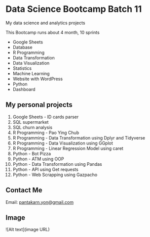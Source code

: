 # Data Science Bootcamp Batch 11
My data science and analytics projects

This Bootcamp runs about 4 month, 10 sprints

 - Google Sheets
 - Database
 - R Programming
 - Data Transformation
 - Data Visualization
 - Statistics
 - Machine Learning
 - Website with WordPress
 - Python
 - Dashboard

## My personal projects

1. Google Sheets - ID cards parser
2. SQL supermarket
3. SQL churn analysis
4. R Programming - Pao Ying Chub
5. R Programming - Data Transformation using Dplyr and Tidyverse
6. R Programming - Data Visualization using GGplot
7. R Programming - Linear Regression Model using caret
8. Python - Bot Pizza
9. Python - ATM using OOP
10. Python - Data Transformation using Pandas
11. Python - API using Get requests
12. Python - Web Scrapping using Gazpacho

## Contact Me
Email: pantakarn.yon@gmail.com  

## Image
![Alt text](image URL)

